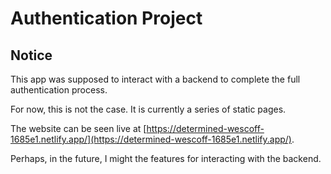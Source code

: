 # Authentication Project

## Notice
This app was supposed to interact with a backend to complete the full authentication process.

For now, this is not the case. It is currently a series of static pages.

The website can be seen live at [https://determined-wescoff-1685e1.netlify.app/](https://determined-wescoff-1685e1.netlify.app/).

Perhaps, in the future, I might the features for interacting with the backend.